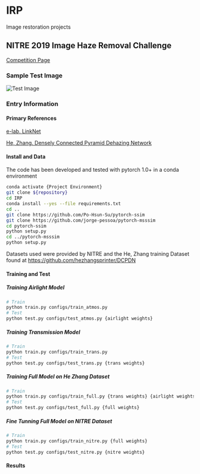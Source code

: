 # IRP
Image restoration projects

## NITRE 2019 Image Haze Removal Challenge
[Competition Page](https://competitions.codalab.org/competitions/21163)

### Sample Test Image
![Test Image](https://llcad-github.llan.ll.mit.edu/g46-AI/IRP/blob/master/dataset/test/51.png "Example Test Image")

### Entry Information

#### Primary References

[e-lab. LinkNet](https://github.com/e-lab/pytorch-linknet)

[He, Zhang. Densely Connected Pyramid Dehazing Network](https://github.com/hezhangsprinter/DCPDN)

#### Install and Data

The code has been developed and tested with pytorch 1.0+ in a conda environment

```bash
conda activate {Project Environment}
git clone ${repository}
cd IRP
conda install --yes --file requirements.txt
cd ..
git clone https://github.com/Po-Hsun-Su/pytorch-ssim
git clone https://github.com/jorge-pessoa/pytorch-msssim
cd pytorch-ssim 
python setup.py
cd ../pytorch-msssim
python setup.py
```

Datasets used were provided by NITRE and the He, Zhang training Dataset found at https://github.com/hezhangsprinter/DCPDN

#### Training and Test
##### Training Airlight Model
```bash
# Train
python train.py configs/train_atmos.py
# Test
python test.py configs/test_atmos.py {airlight weights}
```
##### Training Transmission Model
```bash
# Train
python train.py configs/train_trans.py
# Test
python test.py configs/test_trans.py {trans weights}
``` 
##### Training Full Model on He Zhang Dataset
```bash
# Train
python train.py configs/train_full.py {trans weights} {airlight weights} 
# Test
python test.py configs/test_full.py {full weights}
``` 
##### Fine Tunning Full Model on NITRE Dataset
```bash
# Train
python train.py configs/train_nitre.py {full weights} 
# Test
python test.py configs/test_nitre.py {nitre weights}
``` 
#### Results
